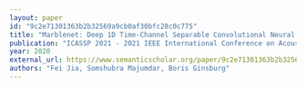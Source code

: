 ```yaml
---
layout: paper
id: "9c2e71301363b2b32569a9cb0af30bfc28c0c775"
title: "Marblenet: Deep 1D Time-Channel Separable Convolutional Neural Network For Voice Activity Detection"
publication: "ICASSP 2021 - 2021 IEEE International Conference on Acoustics, Speech and Signal Processing (ICASSP)"
year: 2020
external_url: https://www.semanticscholar.org/paper/9c2e71301363b2b32569a9cb0af30bfc28c0c775
authors: "Fei Jia, Somshubra Majumdar, Boris Ginsburg"
---
```

